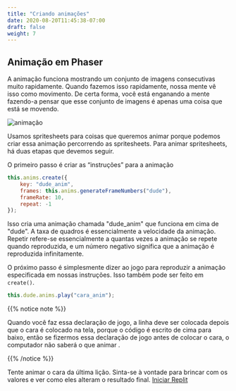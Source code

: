 ```yaml
---
title: "Criando animações"
date: 2020-08-20T11:45:38-07:00
draft: false
weight: 7
---
```


## Animação em Phaser

A animação funciona mostrando um conjunto de imagens consecutivas muito rapidamente. Quando fazemos isso rapidamente, nossa mente vê isso como movimento. De certa forma, você está enganando a mente fazendo-a pensar que esse conjunto de imagens é apenas uma coisa que está se movendo.

![animação](../media/animation.png)

Usamos spritesheets para coisas que queremos animar porque podemos criar essa animação percorrendo as spritesheets. Para animar spritesheets, há duas etapas que devemos seguir.

O primeiro passo é criar as “instruções” para a animação

```javascript
this.anims.create({
    key: "dude_anim",
	frames: this.anims.generateFrameNumbers("dude"),
	frameRate: 10,
	repeat: -1
});
```

Isso cria uma animação chamada "dude_anim" que funciona em cima de "dude". A taxa de quadros é essencialmente a velocidade da animação. Repetir refere-se essencialmente a quantas vezes a animação se repete quando reproduzida, e um número negativo significa que a animação é reproduzida infinitamente.

O próximo passo é simplesmente dizer ao jogo para reproduzir a animação especificada em nossas instruções. Isso também pode ser feito em `create()`.

```javascript
this.dude.anims.play("cara_anim");
```

{{% notice note %}}

Quando você faz essa declaração de jogo, a linha deve ser colocada depois que o cara é colocado na tela, porque o código é escrito de cima para baixo, então se fizermos essa declaração de jogo antes de colocar o cara, o computador não saberá o que animar .

{{% /notice %}}

Tente animar o cara da última lição. Sinta-se à vontade para brincar com os valores e ver como eles alteram o resultado final.
<a class="my-2 mx-4 btn btn-info" href="https://replit.com/@nuevofoundation/PhasorAnimation" target="_blank">Iniciar Replit</a>